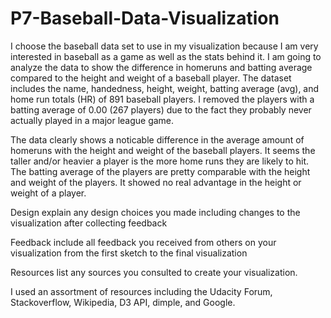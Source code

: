 # P7-Baseball-Data-Visualization

I choose the baseball data set to use in my visualization because I am very interested in baseball as a game as well as the  stats behind it. I am going to analyze the data to show the difference in homeruns and batting average compared to the height and weight of a baseball player. The dataset includes the name, handedness, height, weight, batting average (avg), and home run totals (HR) of 891 baseball players. I removed the players with a batting average of 0.00 (267 players) due to the fact they probably never actually played in a major league game. 

The data clearly shows a noticable difference in the average amount of homeruns with the height and weight of the baseball players. It seems the taller and/or heavier a player is the more home runs they are likely to hit. The batting average of the players are pretty comparable with the height and weight of the players. It showed no real advantage in the height or weight of a player.

Design explain any design choices you made including changes to the visualization after collecting feedback


Feedback include all feedback you received from others on your visualization from the first sketch to the final visualization


Resources list any sources you consulted to create your visualization.

I used an assortment of resources including the Udacity Forum, Stackoverflow, Wikipedia, D3 API, dimple, and Google.




